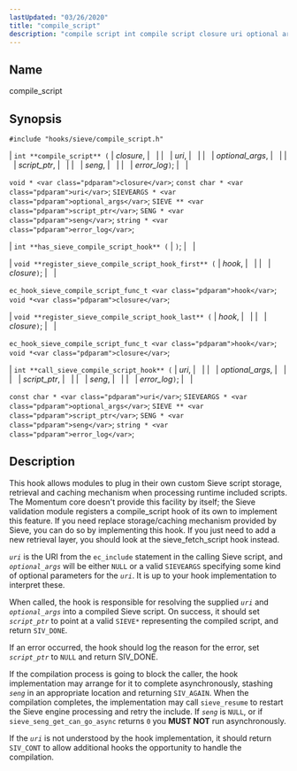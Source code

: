 ```yaml
---
lastUpdated: "03/26/2020"
title: "compile_script"
description: "compile script int compile script closure uri optional args script ptr seng error log void closure const char uri SIEVEARGS optional args SIEVE script ptr SENG seng string error log int has sieve compile script hook void register sieve compile script hook first hook closure ec hook sieve compile script..."
---
```


<a name="hooks.sieve.compile_script"></a> 
## Name

compile_script

## Synopsis

`#include "hooks/sieve/compile_script.h"`

| `int **compile_script** (` | <var class="pdparam">closure</var>, |   |
|   | <var class="pdparam">uri</var>, |   |
|   | <var class="pdparam">optional_args</var>, |   |
|   | <var class="pdparam">script_ptr</var>, |   |
|   | <var class="pdparam">seng</var>, |   |
|   | <var class="pdparam">error_log</var>`)`; |   |

`void * <var class="pdparam">closure</var>`;
`const char * <var class="pdparam">uri</var>`;
`SIEVEARGS * <var class="pdparam">optional_args</var>`;
`SIEVE ** <var class="pdparam">script_ptr</var>`;
`SENG * <var class="pdparam">seng</var>`;
`string * <var class="pdparam">error_log</var>`;

| `int **has_sieve_compile_script_hook** (` | `)`; |   |

| `void **register_sieve_compile_script_hook_first** (` | <var class="pdparam">hook</var>, |   |
|   | <var class="pdparam">closure</var>`)`; |   |

`ec_hook_sieve_compile_script_func_t <var class="pdparam">hook</var>`;
`void *<var class="pdparam">closure</var>`;

| `void **register_sieve_compile_script_hook_last** (` | <var class="pdparam">hook</var>, |   |
|   | <var class="pdparam">closure</var>`)`; |   |

`ec_hook_sieve_compile_script_func_t <var class="pdparam">hook</var>`;
`void *<var class="pdparam">closure</var>`;

| `int **call_sieve_compile_script_hook** (` | <var class="pdparam">uri</var>, |   |
|   | <var class="pdparam">optional_args</var>, |   |
|   | <var class="pdparam">script_ptr</var>, |   |
|   | <var class="pdparam">seng</var>, |   |
|   | <var class="pdparam">error_log</var>`)`; |   |

`const char * <var class="pdparam">uri</var>`;
`SIEVEARGS * <var class="pdparam">optional_args</var>`;
`SIEVE ** <var class="pdparam">script_ptr</var>`;
`SENG * <var class="pdparam">seng</var>`;
`string * <var class="pdparam">error_log</var>`;<a name="idp45064112"></a> 
## Description

This hook allows modules to plug in their own custom Sieve script storage, retrieval and caching mechanism when processing runtime included scripts. The Momentum core doesn't provide this facility by itself; the Sieve validation module registers a compile_script hook of its own to implement this feature. If you need replace storage/caching mechanism provided by Sieve, you can do so by implementing this hook. If you just need to add a new retrieval layer, you should look at the sieve_fetch_script hook instead.

*`uri`* is the URI from the `ec_include` statement in the calling Sieve script, and *`optional_args`* will be either `NULL` or a valid `SIEVEARGS` specifying some kind of optional parameters for the *`uri`*. It is up to your hook implementation to interpret these.

When called, the hook is responsible for resolving the supplied *`uri`* and *`optional_args`* into a compiled Sieve script. On success, it should set *`script_ptr`* to point at a valid `SIEVE*` representing the compiled script, and return `SIV_DONE`.

If an error occurred, the hook should log the reason for the error, set *`script_ptr`* to `NULL` and return SIV_DONE.

If the compilation process is going to block the caller, the hook implementation may arrange for it to complete asynchronously, stashing *`seng`* in an appropriate location and returning `SIV_AGAIN`. When the compilation completes, the implementation may call `sieve_resume` to restart the Sieve engine processing and retry the include. If *`seng`* is `NULL`, or if `sieve_seng_get_can_go_async` returns `0` you **MUST NOT**     run asynchronously.

If the *`uri`* is not understood by the hook implementation, it should return `SIV_CONT` to allow additional hooks the opportunity to handle the compilation.